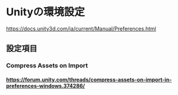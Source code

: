 # Unityの環境設定
https://docs.unity3d.com/ja/current/Manual/Preferences.html


## 設定項目

### Compress Assets on Import


#### https://forum.unity.com/threads/compress-assets-on-import-in-preferences-windows.374286/


